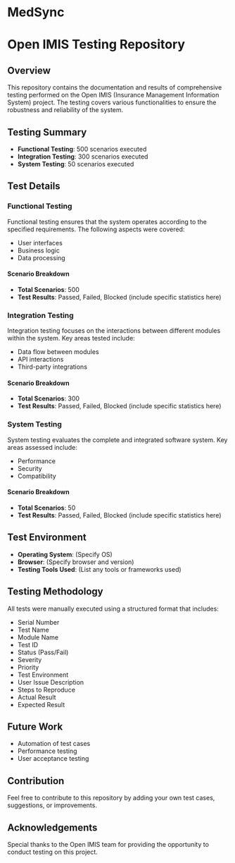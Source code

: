 # MedSync

# Open IMIS Testing Repository

## Overview
This repository contains the documentation and results of comprehensive testing performed on the Open IMIS (Insurance Management Information System) project. The testing covers various functionalities to ensure the robustness and reliability of the system.

## Testing Summary
- **Functional Testing**: 500 scenarios executed
- **Integration Testing**: 300 scenarios executed
- **System Testing**: 50 scenarios executed

## Test Details

### Functional Testing
Functional testing ensures that the system operates according to the specified requirements. The following aspects were covered:
- User interfaces
- Business logic
- Data processing

#### Scenario Breakdown
- **Total Scenarios**: 500
- **Test Results**: Passed, Failed, Blocked (include specific statistics here)

### Integration Testing
Integration testing focuses on the interactions between different modules within the system. Key areas tested include:
- Data flow between modules
- API interactions
- Third-party integrations

#### Scenario Breakdown
- **Total Scenarios**: 300
- **Test Results**: Passed, Failed, Blocked (include specific statistics here)

### System Testing
System testing evaluates the complete and integrated software system. Key areas assessed include:
- Performance
- Security
- Compatibility

#### Scenario Breakdown
- **Total Scenarios**: 50
- **Test Results**: Passed, Failed, Blocked (include specific statistics here)

## Test Environment
- **Operating System**: (Specify OS)
- **Browser**: (Specify browser and version)
- **Testing Tools Used**: (List any tools or frameworks used)

## Testing Methodology
All tests were manually executed using a structured format that includes:
- Serial Number
- Test Name
- Module Name
- Test ID
- Status (Pass/Fail)
- Severity
- Priority
- Test Environment
- User Issue Description
- Steps to Reproduce
- Actual Result
- Expected Result

## Future Work
- Automation of test cases
- Performance testing
- User acceptance testing

## Contribution
Feel free to contribute to this repository by adding your own test cases, suggestions, or improvements.

## Acknowledgements
Special thanks to the Open IMIS team for providing the opportunity to conduct testing on this project.
